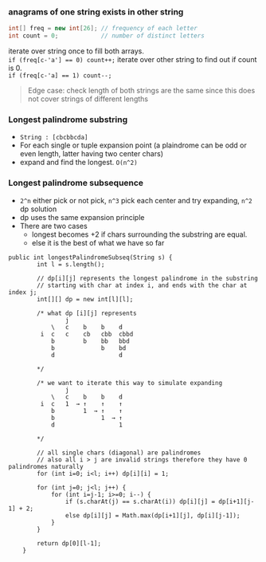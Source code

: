 ### anagrams of one string exists in other string

```java
int[] freq = new int[26]; // frequency of each letter
int count = 0;            // number of distinct letters
```

iterate over string once to fill both arrays.  
`if (freq[c-'a'] == 0) count++;`
iterate over other string to find out if count is 0.  
`if (freq[c-'a] == 1) count--;`

> Edge case: check length of both strings are the same since this does not cover strings of different lengths

### Longest palindrome substring

* `String : [cbcbbcda]`
* For each single or tuple expansion point (a plaindrome can be odd or even length, latter having two center chars)
* expand and find the longest. `O(n^2)`

### Longest palindrome subsequence

* `2^n` either pick or not pick, `n^3` pick each center and try expanding, `n^2` dp solution
* dp uses the same expansion principle
* There are two cases
  * longest becomes +2 if chars surrounding the substring are equal.
  * else it is the best of what we have so far

```
public int longestPalindromeSubseq(String s) {
        int l = s.length();
        
        // dp[i][j] represents the longest palindrome in the substring 
        // starting with char at index i, and ends with the char at index j;
        int[][] dp = new int[l][l];
        
        /* what dp [i][j] represents
                j
            \   c    b    b    d
         i  c   c    cb   cbb  cbbd
            b        b    bb   bbd
            b             b    bd
            d                  d
        
        */
        
        /* we want to iterate this way to simulate expanding
                j
            \   c    b    b    d
         i  c   1  → ↑    ↑    ↑
            b        1  → ↑    ↑
            b             1  → ↑
            d                  1        
        
        */
        
        // all single chars (diagonal) are palindromes
        // also all i > j are invalid strings therefore they have 0 palindromes naturally
        for (int i=0; i<l; i++) dp[i][i] = 1; 
        
        for (int j=0; j<l; j++) {
            for (int i=j-1; i>=0; i--) {
                if (s.charAt(j) == s.charAt(i)) dp[i][j] = dp[i+1][j-1] + 2;
                else dp[i][j] = Math.max(dp[i+1][j], dp[i][j-1]);
            }
        }
        
        return dp[0][l-1];
    }
```
